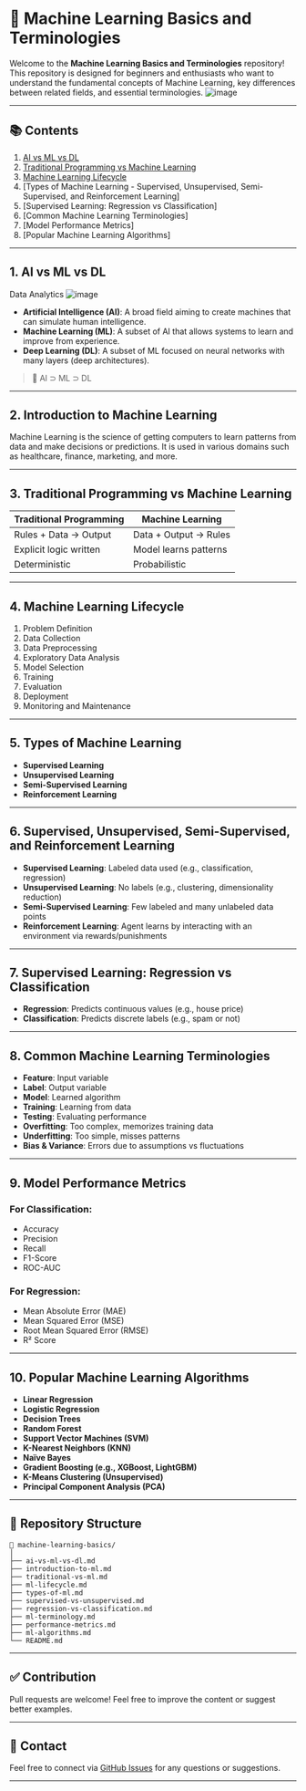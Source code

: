 # 📘 Machine Learning Basics and Terminologies

Welcome to the **Machine Learning Basics and Terminologies** repository!
This repository is designed for beginners and enthusiasts who want to understand the fundamental concepts of Machine Learning, key differences between related fields, and essential terminologies.
![image](https://github.com/user-attachments/assets/531511e6-b692-45b5-875c-aab1b65fcca5)

---

## 📚 Contents

1. [AI vs ML vs DL](https://github.com/SHAHMACP/Machine-Learning-Basics-and-Terminologies/blob/main/AI%20vs%20ML%20vs%20DL.md)
2. [Traditional Programming vs Machine Learning](https://github.com/SHAHMACP/Machine-Learning-Basics-and-Terminologies/blob/main/Classical%20Programming%20vs%20Machine%20Learning.md)
3. [Machine Learning Lifecycle](https://github.com/SHAHMACP/Machine-Learning-Basics-and-Terminologies/tree/main)
4. [Types of Machine Learning - Supervised, Unsupervised, Semi-Supervised, and Reinforcement Learning]
5. [Supervised Learning: Regression vs Classification]
6. [Common Machine Learning Terminologies]
7. [Model Performance Metrics]
8. [Popular Machine Learning Algorithms]

---

## 1. AI vs ML vs DL
Data Analytics
![image](https://github.com/user-attachments/assets/839210b7-702e-4706-a074-9531837a093e)


* **Artificial Intelligence (AI)**: A broad field aiming to create machines that can simulate human intelligence.
* **Machine Learning (ML)**: A subset of AI that allows systems to learn and improve from experience.
* **Deep Learning (DL)**: A subset of ML focused on neural networks with many layers (deep architectures).

> 🔁 AI ⊃ ML ⊃ DL

---

## 2. Introduction to Machine Learning

Machine Learning is the science of getting computers to learn patterns from data and make decisions or predictions. It is used in various domains such as healthcare, finance, marketing, and more.

---

## 3. Traditional Programming vs Machine Learning

| Traditional Programming | Machine Learning      |
| ----------------------- | --------------------- |
| Rules + Data → Output   | Data + Output → Rules |
| Explicit logic written  | Model learns patterns |
| Deterministic           | Probabilistic         |

---

## 4. Machine Learning Lifecycle

1. Problem Definition
2. Data Collection
3. Data Preprocessing
4. Exploratory Data Analysis
5. Model Selection
6. Training
7. Evaluation
8. Deployment
9. Monitoring and Maintenance

---

## 5. Types of Machine Learning

* **Supervised Learning**
* **Unsupervised Learning**
* **Semi-Supervised Learning**
* **Reinforcement Learning**

---

## 6. Supervised, Unsupervised, Semi-Supervised, and Reinforcement Learning

* **Supervised Learning**: Labeled data used (e.g., classification, regression)
* **Unsupervised Learning**: No labels (e.g., clustering, dimensionality reduction)
* **Semi-Supervised Learning**: Few labeled and many unlabeled data points
* **Reinforcement Learning**: Agent learns by interacting with an environment via rewards/punishments

---

## 7. Supervised Learning: Regression vs Classification

* **Regression**: Predicts continuous values (e.g., house price)
* **Classification**: Predicts discrete labels (e.g., spam or not)

---

## 8. Common Machine Learning Terminologies

* **Feature**: Input variable
* **Label**: Output variable
* **Model**: Learned algorithm
* **Training**: Learning from data
* **Testing**: Evaluating performance
* **Overfitting**: Too complex, memorizes training data
* **Underfitting**: Too simple, misses patterns
* **Bias & Variance**: Errors due to assumptions vs fluctuations

---

## 9. Model Performance Metrics

### For Classification:

* Accuracy
* Precision
* Recall
* F1-Score
* ROC-AUC

### For Regression:

* Mean Absolute Error (MAE)
* Mean Squared Error (MSE)
* Root Mean Squared Error (RMSE)
* R² Score

---

## 10. Popular Machine Learning Algorithms

* **Linear Regression**
* **Logistic Regression**
* **Decision Trees**
* **Random Forest**
* **Support Vector Machines (SVM)**
* **K-Nearest Neighbors (KNN)**
* **Naïve Bayes**
* **Gradient Boosting (e.g., XGBoost, LightGBM)**
* **K-Means Clustering (Unsupervised)**
* **Principal Component Analysis (PCA)**

---

## 📂 Repository Structure

```
📁 machine-learning-basics/
│
├── ai-vs-ml-vs-dl.md
├── introduction-to-ml.md
├── traditional-vs-ml.md
├── ml-lifecycle.md
├── types-of-ml.md
├── supervised-vs-unsupervised.md
├── regression-vs-classification.md
├── ml-terminology.md
├── performance-metrics.md
├── ml-algorithms.md
└── README.md
```

---

## ✅ Contribution

Pull requests are welcome! Feel free to improve the content or suggest better examples.

---

## 📧 Contact

Feel free to connect via [GitHub Issues](https://github.com/yourusername/machine-learning-basics/issues) for any questions or suggestions.

---
